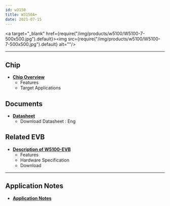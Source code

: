 ```yaml
---
id: w3150
title: W3150A+
date: 2021-07-15
---
```


<a target="_blank" href={require("/img/products/w5100/W5100-7-500x500.jpg").default}><img src={require("/img/products/w5100/W5100-7-500x500.jpg").default} alt=""/></a>

-----

## Chip

  - **[Chip Overview](Overview.md)**
      - Features
      - Target Applications

## Documents

  - **[Datasheet](Documents.md)**
      - Download Datasheet : Eng

## Related EVB

  - **[Description of W5100-EVB](W3150-EVB.md)**
      - Features
      - Hardware Specification
      - Download

---
## Application Notes

 - **[Application Notes](Documents.md#application-notes)**
